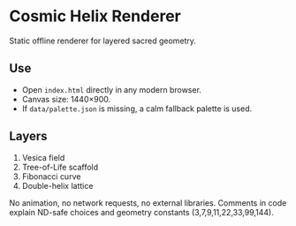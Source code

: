 # Cosmic Helix Renderer

Static offline renderer for layered sacred geometry.

## Use
- Open `index.html` directly in any modern browser.
- Canvas size: 1440×900.
- If `data/palette.json` is missing, a calm fallback palette is used.

## Layers
1. Vesica field
2. Tree-of-Life scaffold
3. Fibonacci curve
4. Double-helix lattice

No animation, no network requests, no external libraries. Comments in code explain ND-safe choices and geometry constants (3,7,9,11,22,33,99,144).
